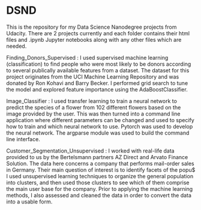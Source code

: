 # DSND

This is the repository for my Data Science Nanodegree projects from Udacity.
There are 2 projects currently and each folder contains their html files and .ipynb Jupyter notebooks along with any other files 
which are needed.

Finding_Donors_Supervised : I used supervised machine learning (classification) to find people who were most likely to be donors according to several publically available features from a dataset. The dataset for this project originates from the UCI Machine Learning Repository and was donated by Ron Kohavi and Barry Becker. I performed grid search to tune the model and explored feature importance using the AdaBoostClassifier. 
                            
Image_Classifier : I used transfer learning to train a neural network to predict the species of a flower from 102 different flowers based on the image provided by the user. This was then turned into a command line application where different parameters can be changed and used to specify how to train and which neural network to use. Pytorch was used to develop the neural network. The argparse module was used to build the command line interface.

Customer_Segmentation_Unsupervised : I worked with real-life data provided to us by the Bertelsmann partners AZ Direct and Arvato Finance Solution.
The data here concerns a company that performs mail-order sales in Germany. Their main question of interest is to identify facets of the popu$
I used unsupervised learning techniques to organize the general population into clusters, and then used those clusters to see which of them comprise the main user base for the company. Prior to applying the machine learning methods, I also assessed and cleaned the data in order to convert the data into a usable form.  
